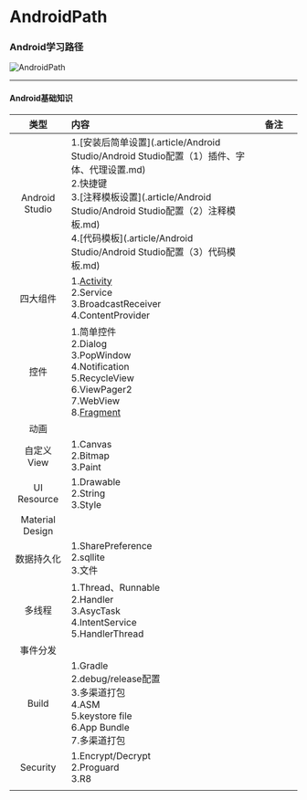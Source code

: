 # AndroidPath
### Android学习路径

![AndroidPath](https://tva1.sinaimg.cn/large/007S8ZIlgy1ge1t692ke7j317y0u0n31.jpg)

-----



#### Android基础知识

|      类型       | 内容                                                         |       备注       |
| :-------------: | :----------------------------------------------------------- | :--------------: |
| Android Studio  | 1.[安装后简单设置](.article/Android Studio/Android Studio配置（1）插件、字体、代理设置.md)<br />2.快捷键<br />3.[注释模板设置](.article/Android Studio/Android Studio配置（2）注释模板.md)<br />4.[代码模板](.article/Android Studio/Android Studio配置（3）代码模板.md) |                  |
|    四大组件     | 1.[Activity](./article/四大组件/Activity/Activity的知识总结.md)<br />2.Service<br />3.BroadcastReceiver<br />4.ContentProvider |                  |
|      控件       | 1.简单控件<br />2.Dialog<br />3.PopWindow<br />4.Notification<br />5.RecycleView<br />6.ViewPager2<br />7.WebView<br />8.[Fragment](./article/UI/Fragment/Fragment.md) |                  |
|      动画       |                                                              |                  |
|   自定义View    | 1.Canvas<br />2.Bitmap<br />3.Paint                          |                  |
|   UI Resource   | 1.Drawable<br />2.String<br />3.Style                        |                  |
| Material Design |                                                              |                  |
|   数据持久化    | 1.SharePreference<br />2.sqllite<br />3.文件                 |                  |
|     多线程      | 1.Thread、Runnable<br />2.Handler<br />3.AsycTask<br />4.IntentService<br />5.HandlerThread |                  |
|    事件分发     |                                                              |                  |
|      Build      | 1.Gradle<br />2.debug/release配置<br />3.多渠道打包<br />4.ASM<br />5.keystore file<br />6.App Bundle<br />7.多渠道打包 |                  |
|    Security     | 1.Encrypt/Decrypt<br />2.Proguard<br />3.R8                  |                  |
|                 | <img width=400/>                                             | <img width=200/> |

